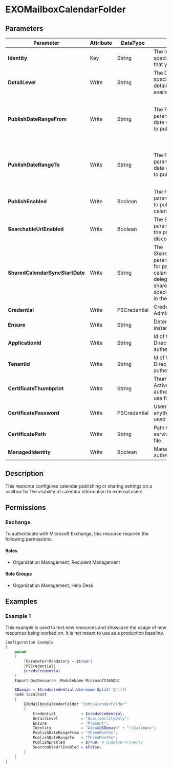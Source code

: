 ﻿# EXOMailboxCalendarFolder

## Parameters

| Parameter | Attribute | DataType | Description | Allowed Values |
| --- | --- | --- | --- | --- |
| **Identity** | Key | String | The Identity parameter specifies the calendar folder that you want to modify. | |
| **DetailLevel** | Write | String | The DetailLevel parameter specifies the level of calendar detail that's published and available to anonymous users. | `AvailabilityOnly`, `LimitedDetails`, `FullDetails` |
| **PublishDateRangeFrom** | Write | String | The PublishDateRangeFrom parameter specifies the start date of calendar information to publish (past information). | `OneDay`, `ThreeDays`, `OneWeek`, `OneMonth`, `ThreeMonths`, `SixMonths`, `OneYear` |
| **PublishDateRangeTo** | Write | String | The PublishDateRangeTo parameter specifies the end date of calendar information to publish (future information). | `OneDay`, `ThreeDays`, `OneWeek`, `OneMonth`, `ThreeMonths`, `SixMonths`, `OneYear` |
| **PublishEnabled** | Write | Boolean | The PublishEnabled parameter specifies whether to publish the specified calendar information. | |
| **SearchableUrlEnabled** | Write | Boolean | The SearchableUrlEnabled parameter specifies whether the published calendar URL is discoverable on the web. | |
| **SharedCalendarSyncStartDate** | Write | String | The SharedCalendarSyncStartDate parameter specifies the limit for past events in the shared calendar that are visible to delegates. A copy of the shared calendar within the specified date range is stored in the delegate's mailbox. | |
| **Credential** | Write | PSCredential | Credentials of the Exchange Admin | |
| **Ensure** | Write | String | Determines wether or not the instance exist. | `Present` |
| **ApplicationId** | Write | String | Id of the Azure Active Directory application to authenticate with. | |
| **TenantId** | Write | String | Id of the Azure Active Directory tenant used for authentication. | |
| **CertificateThumbprint** | Write | String | Thumbprint of the Azure Active Directory application's authentication certificate to use for authentication. | |
| **CertificatePassword** | Write | PSCredential | Username can be made up to anything but password will be used for CertificatePassword | |
| **CertificatePath** | Write | String | Path to certificate used in service principal usually a PFX file. | |
| **ManagedIdentity** | Write | Boolean | Managed ID being used for authentication. | |

## Description

This resource configures calendar publishing or sharing settings on a mailbox
for the visibility of calendar information to external users.

## Permissions

### Exchange

To authenticate with Microsoft Exchange, this resource required the following permissions:

#### Roles

- Organization Management, Recipient Management

#### Role Groups

- Organization Management, Help Desk

## Examples

### Example 1

This example is used to test new resources and showcase the usage of new resources being worked on.
It is not meant to use as a production baseline.

```powershell
Configuration Example
{
    param
    (
        [Parameter(Mandatory = $true)]
        [PSCredential]
        $credsCredential
    )
    Import-DscResource -ModuleName Microsoft365DSC

    $Domain = $Credscredential.Username.Split('@')[1]
    node localhost
    {
        EXOMailboxCalendarFolder "JohnCalendarFolder"
        {
            Credential           = $credsCredential;
            DetailLevel          = "AvailabilityOnly";
            Ensure               = "Present";
            Identity             = "AlexW@$Domain" + ":\Calendar";
            PublishDateRangeFrom = "ThreeMonths";
            PublishDateRangeTo   = "ThreeMonths";
            PublishEnabled       = $True; # Updated Property
            SearchableUrlEnabled = $False;
        }
    }
}
```

